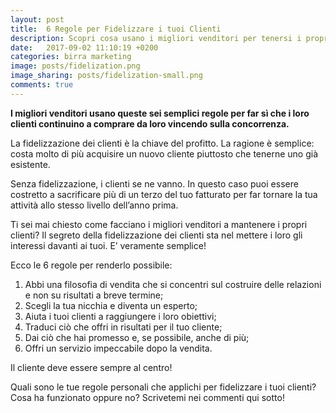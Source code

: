 ```yaml
---
layout: post
title:  6 Regole per Fidelizzare i tuoi Clienti
description: Scopri cosa usano i migliori venditori per tenersi i propri clienti
date:   2017-09-02 11:10:19 +0200
categories: birra marketing
image: posts/fidelization.png
image_sharing: posts/fidelization-small.png
comments: true
---
```


**I migliori venditori usano queste sei semplici regole per far sì che i loro clienti continuino a comprare da loro vincendo sulla concorrenza.**


La fidelizzazione dei clienti è la chiave del profitto. La ragione è semplice: costa molto di più acquisire un nuovo cliente piuttosto che tenerne uno già esistente.

Senza fidelizzazione, i clienti se ne vanno. In questo caso puoi essere costretto a sacrificare più di un terzo del tuo fatturato per far tornare la tua attività allo stesso livello dell’anno prima.

Ti sei mai chiesto come facciano i migliori venditori a mantenere i propri clienti?  Il segreto della fidelizzazione dei clienti sta nel mettere i loro gli interessi davanti ai tuoi. E’ veramente semplice!

Ecco le 6 regole per renderlo possibile:

1. Abbi una filosofia di vendita che si concentri sul costruire delle relazioni e non su risultati a breve termine;
2. Scegli la tua nicchia e diventa un esperto;
3. Aiuta i tuoi clienti a raggiungere i loro obiettivi;
4. Traduci ciò che offri in risultati per il tuo cliente;
5. Dai ciò che hai promesso e, se possibile, anche di più;
6. Offri un servizio impeccabile dopo la vendita.

Il cliente deve essere sempre al centro!

Quali sono le tue regole personali che applichi per fidelizzare i tuoi clienti? Cosa ha funzionato oppure no? Scrivetemi nei commenti qui sotto!
